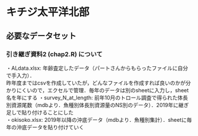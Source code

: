 # キチジ太平洋北部
## 必要なデータセット
### 引き継ぎ資料2 (chap2.R) について
・ALdata.xlsx: 年齢査定したデータ（パートさんからもらったファイルに自分で手入力）．  
昨年度まではcsvを作成していたが，どんなファイルを作成すれば良いのかが分かりにくいので，エクセルで管理．毎年のデータは別のsheetに入力し，sheet名を年にする
・survey_N_at_length: 前年10月のトロール調査で得られた体長別資源尾数（mdbより．魚種別体長別資源量のNS別のデータ）．2019年に継ぎ足しで貼り付けることにした  
・okisoko.xlsx: 2019年以降の沖底データ（mdbより．魚種別集計）．sheetに毎年の沖底データを貼り付けていく  